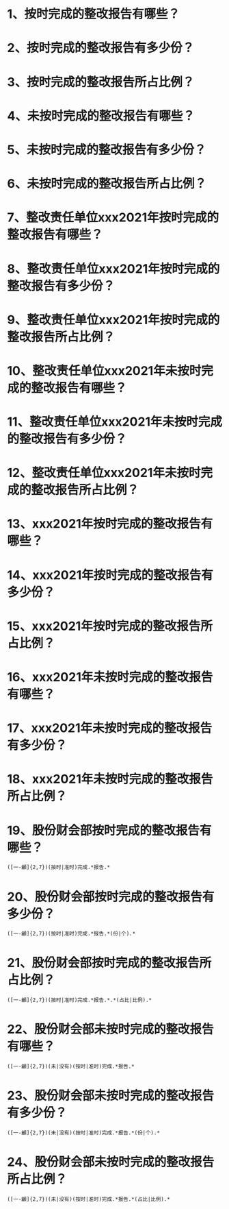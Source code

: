 # 1、按时完成的整改报告有哪些？
# 2、按时完成的整改报告有多少份？
# 3、按时完成的整改报告所占比例？

# 4、未按时完成的整改报告有哪些？
# 5、未按时完成的整改报告有多少份？
# 6、未按时完成的整改报告所占比例？

# 7、整改责任单位xxx2021年按时完成的整改报告有哪些？
# 8、整改责任单位xxx2021年按时完成的整改报告有多少份？
# 9、整改责任单位xxx2021年按时完成的整改报告所占比例？

# 10、整改责任单位xxx2021年未按时完成的整改报告有哪些？
# 11、整改责任单位xxx2021年未按时完成的整改报告有多少份？
# 12、整改责任单位xxx2021年未按时完成的整改报告所占比例？

# 13、xxx2021年按时完成的整改报告有哪些？
# 14、xxx2021年按时完成的整改报告有多少份？
# 15、xxx2021年按时完成的整改报告所占比例？

# 16、xxx2021年未按时完成的整改报告有哪些？
# 17、xxx2021年未按时完成的整改报告有多少份？
# 18、xxx2021年未按时完成的整改报告所占比例？

# 19、股份财会部按时完成的整改报告有哪些？
```regexp
([一-龥]{2,7})(按时|准时)完成.*报告.*
```

# 20、股份财会部按时完成的整改报告有多少份？
```regexp
([一-龥]{2,7})(按时|准时)完成.*报告.*(份|个).*
```

# 21、股份财会部按时完成的整改报告所占比例？
```regexp
([一-龥]{2,7})(按时|准时)完成.*报告.*.*(占比|比例).*
```

# 22、股份财会部未按时完成的整改报告有哪些？
```regexp
([一-龥]{2,7})(未|没有)(按时|准时)完成.*报告.*
```

# 23、股份财会部未按时完成的整改报告有多少份？
```regexp
([一-龥]{2,7})(未|没有)(按时|准时)完成.*报告.*(份|个).*
```

# 24、股份财会部未按时完成的整改报告所占比例？
```regexp
([一-龥]{2,7})(未|没有)(按时|准时)完成.*报告.*(占比|比例).*
```



